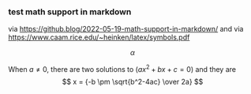 ### test math support in markdown

via https://github.blog/2022-05-19-math-support-in-markdown/
and via https://www.caam.rice.edu/~heinken/latex/symbols.pdf

$$ \alpha $$

When $a \ne 0$, there are two solutions to $(ax^2 + bx + c = 0)$ and they are 
$$ x = {-b \pm \sqrt{b^2-4ac} \over 2a} $$

